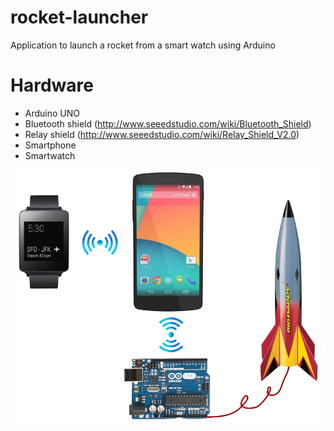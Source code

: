 rocket-launcher
===============

Application to launch a rocket from a smart watch using Arduino

Hardware
========

* Arduino UNO
* Bluetooth shield (http://www.seeedstudio.com/wiki/Bluetooth_Shield)
* Relay shield (http://www.seeedstudio.com/wiki/Relay_Shield_V2.0)
* Smartphone
* Smartwatch

![architecture](https://raw.githubusercontent.com/jose-troche/rocket-launcher/master/docs/img/RocketLauncher.png)
